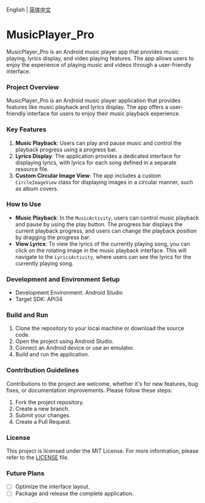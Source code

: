 English | [简体中文](README_zh.md)
# MusicPlayer_Pro
MusicPlayer_Pro is an Android music player app that provides music playing, lyrics display, and video playing features. The app allows users to enjoy the experience of playing music and videos through a user-friendly interface.

### Project Overview
MusicPlayer_Pro is an Android music player application that provides features like music playback and lyrics display. The app offers a user-friendly interface for users to enjoy their music playback experience.

### Key Features
1. **Music Playback**: Users can play and pause music and control the playback progress using a progress bar.
2. **Lyrics Display**: The application provides a dedicated interface for displaying lyrics, with lyrics for each song defined in a separate resource file.
3. **Custom Circular Image View**: The app includes a custom `CircleImageView` class for displaying images in a circular manner, such as album covers.

### How to Use
- **Music Playback**: In the `MusicActivity`, users can control music playback and pause by using the play button. The progress bar displays the current playback progress, and users can change the playback position by dragging the progress bar.
- **View Lyrics**: To view the lyrics of the currently playing song, you can click on the rotating image in the music playback interface. This will navigate to the `LyricsActivity`, where users can see the lyrics for the currently playing song.

### Development and Environment Setup
- Development Environment: Android Studio
- Target SDK: API34

### Build and Run
1. Clone the repository to your local machine or download the source code.
2. Open the project using Android Studio.
3. Connect an Android device or use an emulator.
4. Build and run the application.

### Contribution Guidelines
Contributions to the project are welcome, whether it's for new features, bug fixes, or documentation improvements. Please follow these steps:
1. Fork the project repository.
2. Create a new branch.
3. Submit your changes.
4. Create a Pull Request.

### License
This project is licensed under the MIT License. For more information, please refer to the [LICENSE](LICENSE) file.

### Future Plans
- [ ] Optimize the interface layout.
- [ ] Package and release the complete application.
